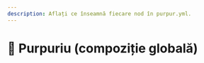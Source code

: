 ```yaml
---
description: Aflați ce înseamnă fiecare nod în purpur.yml.
---
```


# 🦑 Purpuriu (compoziție globală)
